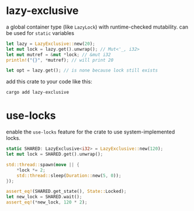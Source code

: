# lazy-exclusive
a global container type (like `LazyLock`) with runtime-checked mutability. can be used for `static` variables
```rust
let lazy = LazyExclusive::new(20);
let mut lock = lazy.get().unwrap(); // Mut<'_, i32>
let mut mutref = &mut *lock; // &mut i32
println!("{}", *mutref); // will print 20

let opt = lazy.get(); // is none because lock still exists
```
add this crate to your code like this:
```sh
cargo add lazy-exclusive
```

# use-locks
enable the `use-locks` feature for the crate to use system-implemented locks.

```rust
static SHARED: LazyExclusive<i32> = LazyExclusive::new(120);
let mut lock = SHARED.get().unwrap();

std::thread::spawn(move || {
    *lock *= 2;
    std::thread::sleep(Duration::new(5, 0));
});

assert_eq!(SHARED.get_state(), State::Locked);
let new_lock = SHARED.wait();
assert_eq!(*new_lock, 120 * 2);
```
